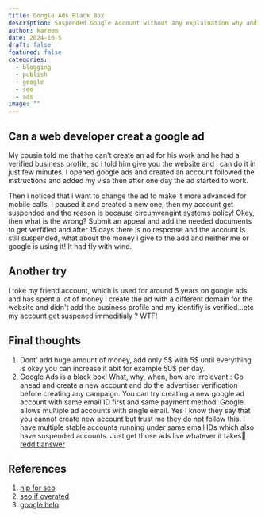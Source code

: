 ```yaml
---
title: Google Ads Black Box
description: Suspended Google Account without any explaination why and how to fix Circumventing Systems Poclicy
author: kareem
date: 2024-10-5
draft: false
featured: false
categories:
  - blogging
  - publish
  - google
  - seo
  - ads
image: ""
---
```


## Can a web developer creat a google ad

My cousin told me that he can't create an ad for his work and he had a verified business profile, so i told him give you the website and i can do it in just few minutes.
I opened google ads and created an account followed the instructions and added my visa then after one day the ad started to work.

Then i noticed that i want to change the ad to make it more advanced for mobile calls.
I paused it and created a new one, then my account get suspended and the reason is because circumvengint systems policy!
Okey, then what is the wrong?
Submit an appeal and add the needed documents to get verfified and after 15 days there is no response and the account is still suspended, what about the money i give to the add and neither me or google is using it!
It had fly with wind.

## Another try

I toke my friend account, which is used for around 5 years on google ads and has spent a lot of money i create the ad with a different domain for the website and didn't add the business profile and my identifiy is verified...etc
my account get suspened immeditialy ? WTF!

## Final thoughts

1. Dont' add huge amount of money, add only 5$ with 5$ until everything is okey you can increase it abit for example 50$ per day.
2. Google Ads is a black box! What, why, when, how are irrelevant.:
   Go ahead and create a new account and do the advertiser verification before creating any campaign. You can try creating a new google ad account with same email ID first and same payment method. Google allows multiple ad accounts with single email.
   Yes I know they say that you cannot create new account but trust me they do not follow this. I have multiple stable accounts running under same email IDs which also have suspended accounts. Just get those ads live whatever it takes🥂 [reddit answer](https://www.reddit.com/r/googleads/comments/1fu5acv/suspended_account/)

## References

1. [nlp for seo](https://kareemai.com/blog/posts/seo/how_i_use_nlp_for_seo.html)
2. [seo if overated](https://kareemai.com/blog/posts/seo/the_curse_of_seo.html)
3. [google help](https://support.google.com/adspolicy/answer/2375414?hl=en)

